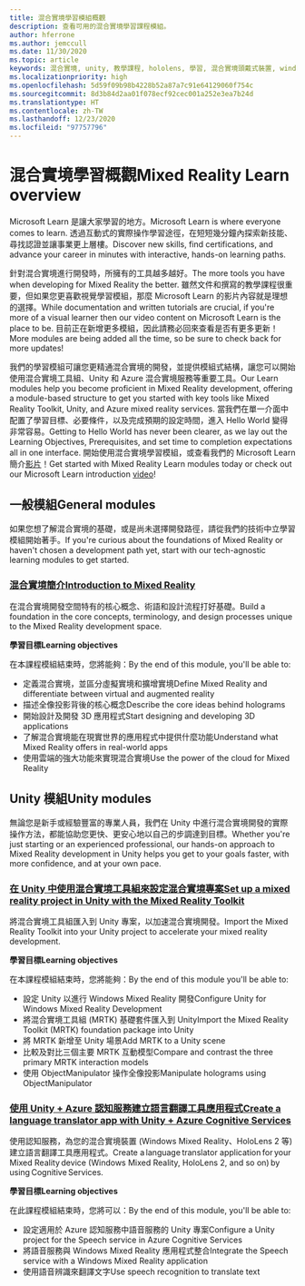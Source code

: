 ```yaml
---
title: 混合實境學習模組概觀
description: 查看可用的混合實境學習課程模組。
author: hferrone
ms.author: jemccull
ms.date: 11/30/2020
ms.topic: article
keywords: 混合實境, unity, 教學課程, hololens, 學習, 混合實境頭戴式裝置, windows 混合實境頭戴式裝置, 虛擬實境頭戴式裝置, 什麼是虛擬實境, 什麼是擴增實境, MRTK, 混合實境工具組, 語言翻譯, Azure, Azure 認知服務, Microsoft Learn
ms.localizationpriority: high
ms.openlocfilehash: 5d59f09b98b4228b52a87a7c91e64129060f754c
ms.sourcegitcommit: 8d3b84d2aa01f078ecf92cec001a252e3ea7b24d
ms.translationtype: HT
ms.contentlocale: zh-TW
ms.lasthandoff: 12/23/2020
ms.locfileid: "97757796"
---
```

# <a name="mixed-reality-learn-overview"></a><span data-ttu-id="f127e-104">混合實境學習概觀</span><span class="sxs-lookup"><span data-stu-id="f127e-104">Mixed Reality Learn overview</span></span>

<span data-ttu-id="f127e-105">Microsoft Learn 是讓大家學習的地方。</span><span class="sxs-lookup"><span data-stu-id="f127e-105">Microsoft Learn is where everyone comes to learn.</span></span> <span data-ttu-id="f127e-106">透過互動式的實際操作學習途徑，在短短幾分鐘內探索新技能、尋找認證並讓事業更上層樓。</span><span class="sxs-lookup"><span data-stu-id="f127e-106">Discover new skills, find certifications, and advance your career in minutes with interactive, hands-on learning paths.</span></span> 

<span data-ttu-id="f127e-107">針對混合實境進行開發時，所擁有的工具越多越好。</span><span class="sxs-lookup"><span data-stu-id="f127e-107">The more tools you have when developing for Mixed Reality the better.</span></span> <span data-ttu-id="f127e-108">雖然文件和撰寫的教學課程很重要，但如果您更喜歡視覺學習模組，那麼 Microsoft Learn 的影片內容就是理想的選擇。</span><span class="sxs-lookup"><span data-stu-id="f127e-108">While documentation and written tutorials are crucial, if you're more of a visual learner then our video content on Microsoft Learn is the place to be.</span></span> <span data-ttu-id="f127e-109">目前正在新增更多模組，因此請務必回來查看是否有更多更新！</span><span class="sxs-lookup"><span data-stu-id="f127e-109">More modules are being added all the time, so be sure to check back for more updates!</span></span>

<span data-ttu-id="f127e-110">我們的學習模組可讓您更精通混合實境的開發，並提供模組式結構，讓您可以開始使用混合實境工具組、Unity 和 Azure 混合實境服務等重要工具。</span><span class="sxs-lookup"><span data-stu-id="f127e-110">Our Learn modules help you become proficient in Mixed Reality development, offering a module-based structure to get you started with key tools like Mixed Reality Toolkit, Unity, and Azure mixed reality services.</span></span> <span data-ttu-id="f127e-111">當我們在單一介面中配置了學習目標、必要條件，以及完成預期的設定時間，進入 Hello World 變得非常容易。</span><span class="sxs-lookup"><span data-stu-id="f127e-111">Getting to Hello World has never been clearer, as we lay out the Learning Objectives, Prerequisites, and set time to completion expectations all in one interface.</span></span> <span data-ttu-id="f127e-112">開始使用混合實境學習模組，或查看我們的 Microsoft Learn 簡介[影片](https://channel9.msdn.com/Blogs/One-Dev-Minute/What-is-Microsoft-Learn)！</span><span class="sxs-lookup"><span data-stu-id="f127e-112">Get started with Mixed Reality Learn modules today or check out our Microsoft Learn introduction [video](https://channel9.msdn.com/Blogs/One-Dev-Minute/What-is-Microsoft-Learn)!</span></span>

## <a name="general-modules"></a><span data-ttu-id="f127e-113">一般模組</span><span class="sxs-lookup"><span data-stu-id="f127e-113">General modules</span></span>

<span data-ttu-id="f127e-114">如果您想了解混合實境的基礎，或是尚未選擇開發路徑，請從我們的技術中立學習模組開始著手。</span><span class="sxs-lookup"><span data-stu-id="f127e-114">If you're curious about the foundations of Mixed Reality or haven't chosen a development path yet, start with our tech-agnostic learning modules to get started.</span></span>

### <a name="introduction-to-mixed-reality"></a>[<span data-ttu-id="f127e-115">混合實境簡介</span><span class="sxs-lookup"><span data-stu-id="f127e-115">Introduction to Mixed Reality</span></span>](https://docs.microsoft.com/learn/modules/intro-to-mixed-reality/)

<span data-ttu-id="f127e-116">在混合實境開發空間特有的核心概念、術語和設計流程打好基礎。</span><span class="sxs-lookup"><span data-stu-id="f127e-116">Build a foundation in the core concepts, terminology, and design processes unique to the Mixed Reality development space.</span></span>

<span data-ttu-id="f127e-117">**學習目標**</span><span class="sxs-lookup"><span data-stu-id="f127e-117">**Learning objectives**</span></span>

<span data-ttu-id="f127e-118">在本課程模組結束時，您將能夠：</span><span class="sxs-lookup"><span data-stu-id="f127e-118">By the end of this module, you'll be able to:</span></span>

* <span data-ttu-id="f127e-119">定義混合實境，並區分虛擬實境和擴增實境</span><span class="sxs-lookup"><span data-stu-id="f127e-119">Define Mixed Reality and differentiate between virtual and augmented reality</span></span>
* <span data-ttu-id="f127e-120">描述全像投影背後的核心概念</span><span class="sxs-lookup"><span data-stu-id="f127e-120">Describe the core ideas behind holograms</span></span>
* <span data-ttu-id="f127e-121">開始設計及開發 3D 應用程式</span><span class="sxs-lookup"><span data-stu-id="f127e-121">Start designing and developing 3D applications</span></span>
* <span data-ttu-id="f127e-122">了解混合實境能在現實世界的應用程式中提供什麼功能</span><span class="sxs-lookup"><span data-stu-id="f127e-122">Understand what Mixed Reality offers in real-world apps</span></span>
* <span data-ttu-id="f127e-123">使用雲端的強大功能來實現混合實境</span><span class="sxs-lookup"><span data-stu-id="f127e-123">Use the power of the cloud for Mixed Reality</span></span>

## <a name="unity-modules"></a><span data-ttu-id="f127e-124">Unity 模組</span><span class="sxs-lookup"><span data-stu-id="f127e-124">Unity modules</span></span>

<span data-ttu-id="f127e-125">無論您是新手或經驗豐富的專業人員，我們在 Unity 中進行混合實境開發的實際操作方法，都能協助您更快、更安心地以自己的步調達到目標。</span><span class="sxs-lookup"><span data-stu-id="f127e-125">Whether you're just starting or an experienced professional, our hands-on approach to Mixed Reality development in Unity helps you get to your goals faster, with more confidence, and at your own pace.</span></span>

### <a name="set-up-a-mixed-reality-project-in-unity-with-the-mixed-reality-toolkit"></a>[<span data-ttu-id="f127e-126">在 Unity 中使用混合實境工具組來設定混合實境專案</span><span class="sxs-lookup"><span data-stu-id="f127e-126">Set up a mixed reality project in Unity with the Mixed Reality Toolkit</span></span>](https://docs.microsoft.com/learn/modules/mixed-reality-toolkit-project-unity/)

<span data-ttu-id="f127e-127">將混合實境工具組匯入到 Unity 專案，以加速混合實境開發。</span><span class="sxs-lookup"><span data-stu-id="f127e-127">Import the Mixed Reality Toolkit into your Unity project to accelerate your mixed reality development.</span></span>

<span data-ttu-id="f127e-128">**學習目標**</span><span class="sxs-lookup"><span data-stu-id="f127e-128">**Learning objectives**</span></span>

<span data-ttu-id="f127e-129">在本課程模組結束時，您將能夠：</span><span class="sxs-lookup"><span data-stu-id="f127e-129">By the end of this module you'll be able to:</span></span>

* <span data-ttu-id="f127e-130">設定 Unity 以進行 Windows Mixed Reality 開發</span><span class="sxs-lookup"><span data-stu-id="f127e-130">Configure Unity for Windows Mixed Reality Development</span></span>
* <span data-ttu-id="f127e-131">將混合實境工具組 (MRTK) 基礎套件匯入到 Unity</span><span class="sxs-lookup"><span data-stu-id="f127e-131">Import the Mixed Reality Toolkit (MRTK) foundation package into Unity</span></span>
* <span data-ttu-id="f127e-132">將 MRTK 新增至 Unity 場景</span><span class="sxs-lookup"><span data-stu-id="f127e-132">Add MRTK to a Unity scene</span></span>
* <span data-ttu-id="f127e-133">比較及對比三個主要 MRTK 互動模型</span><span class="sxs-lookup"><span data-stu-id="f127e-133">Compare and contrast the three primary MRTK interaction models</span></span>
* <span data-ttu-id="f127e-134">使用 ObjectManipulator 操作全像投影</span><span class="sxs-lookup"><span data-stu-id="f127e-134">Manipulate holograms using ObjectManipulator</span></span>

### <a name="create-a-language-translator-app-with-unity--azure-cognitive-services"></a>[<span data-ttu-id="f127e-135">使用 Unity + Azure 認知服務建立語言翻譯工具應用程式</span><span class="sxs-lookup"><span data-stu-id="f127e-135">Create a language translator app with Unity + Azure Cognitive Services</span></span>](https://docs.microsoft.com/learn/modules/create-language-translator-mixed-reality-application-unity-azure-cognitive-services/)

<span data-ttu-id="f127e-136">使用認知服務，為您的混合實境裝置 (Windows Mixed Reality、HoloLens 2 等) 建立語言翻譯工具應用程式。</span><span class="sxs-lookup"><span data-stu-id="f127e-136">Create a language translator application for your Mixed Reality device (Windows Mixed Reality, HoloLens 2, and so on) by using Cognitive Services.</span></span>

<span data-ttu-id="f127e-137">**學習目標**</span><span class="sxs-lookup"><span data-stu-id="f127e-137">**Learning objectives**</span></span>

<span data-ttu-id="f127e-138">在此課程模組結束時，您將可以：</span><span class="sxs-lookup"><span data-stu-id="f127e-138">By the end of this module, you'll be able to:</span></span>

* <span data-ttu-id="f127e-139">設定適用於 Azure 認知服務中語音服務的 Unity 專案</span><span class="sxs-lookup"><span data-stu-id="f127e-139">Configure a Unity project for the Speech service in Azure Cognitive Services</span></span>
* <span data-ttu-id="f127e-140">將語音服務與 Windows Mixed Reality 應用程式整合</span><span class="sxs-lookup"><span data-stu-id="f127e-140">Integrate the Speech service with a Windows Mixed Reality application</span></span>
* <span data-ttu-id="f127e-141">使用語音辨識來翻譯文字</span><span class="sxs-lookup"><span data-stu-id="f127e-141">Use speech recognition to translate text</span></span>
